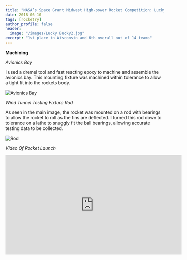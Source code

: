 ```yaml
---
title: "NASA’s Space Grant Midwest High-power Rocket Competition: Lucky Bucky"
date: 2018-06-10
tags: [rocketry]
author_profile: false
header:
  image: "/images/Lucky Bucky2.jpg"
excerpt: "1st place in Wisconsin and 6th overall out of 14 teams"
---
```

**Machining**

*Avionics Bay*

I used a dremel tool and fast reacting epoxy to machine and assemble the avionics bay. This mounting fixture was machined within tolerance to allow a tight fit into the rockets body.

<img src="{{ site.url }}{{ site.baseurl }}/images/avionics.jpg" alt="Avionics Bay">


*Wind Tunnel Testing Fixture Rod*

As seen in the main image, the rocket was mounted on a rod with bearings to allow the rocket to roll  as the fins are deflected. I turned this rod down to tolerance on a lathe to snuggly fit the ball bearings, allowing accurate testing data to be collected.

<img src="{{ site.url }}{{ site.baseurl }}/images/rod.jpg" alt="Rod">

*Video Of Rocket Launch*

<iframe src="https://www.youtube.com/embed/cwjTEdIajFY" width="560" height="315" frameborder="0"> </iframe>
